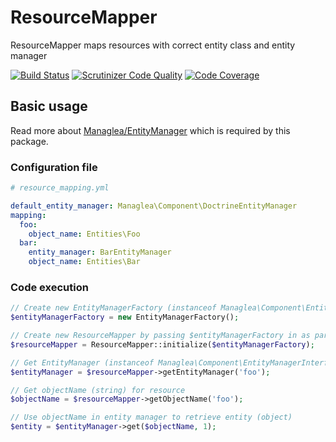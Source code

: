 # ResourceMapper

ResourceMapper maps resources with correct entity class and entity manager

[![Build Status](https://scrutinizer-ci.com/g/managlea/ResourceMapper/badges/build.png?b=master)](https://scrutinizer-ci.com/g/managlea/ResourceMapper/build-status/master) [![Scrutinizer Code Quality](https://scrutinizer-ci.com/g/managlea/ResourceMapper/badges/quality-score.png?b=master)](https://scrutinizer-ci.com/g/managlea/ResourceMapper/?branch=master) [![Code Coverage](https://scrutinizer-ci.com/g/managlea/ResourceMapper/badges/coverage.png?b=master)](https://scrutinizer-ci.com/g/managlea/ResourceMapper/?branch=master)

## Basic usage
Read more about [Managlea/EntityManager](https://github.com/managlea/EntityManager) which is required by this package.
### Configuration file
```yaml
# resource_mapping.yml

default_entity_manager: Managlea\Component\DoctrineEntityManager
mapping:
  foo:
    object_name: Entities\Foo
  bar:
    entity_manager: BarEntityManager
    object_name: Entities\Bar
```
### Code execution
```php
// Create new EntityManagerFactory (instanceof Managlea\Component\EntityManagerFactoryInterface)
$entityManagerFactory = new EntityManagerFactory();

// Create new ResourceMapper by passing $entityManagerFactory in as parameter
$resourceMapper = ResourceMapper::initialize($entityManagerFactory);

// Get EntityManager (instanceof Managlea\Component\EntityManagerInterface) for resource
$entityManager = $resourceMapper->getEntityManager('foo');

// Get objectName (string) for resource
$objectName = $resourceMapper->getObjectName('foo');

// Use objectName in entity manager to retrieve entity (object)
$entity = $entityManager->get($objectName, 1);
```
